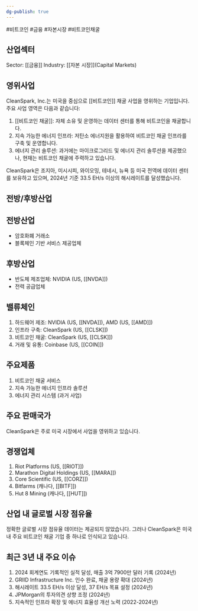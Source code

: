 ```yaml
---
dg-publish: true
---
```

#비트코인 #금융 #자본시장 #비트코인채굴

## 산업섹터

Sector: [[금융]]
Industry: [[자본 시장]](Capital Markets)

## 영위사업

CleanSpark, Inc.는 미국을 중심으로 [[비트코인]] 채굴 사업을 영위하는 기업입니다. 주요 사업 영역은 다음과 같습니다:

1. [[비트코인 채굴]]: 자체 소유 및 운영하는 데이터 센터를 통해 비트코인을 채굴합니다.
2. 지속 가능한 에너지 인프라: 저탄소 에너지원을 활용하여 비트코인 채굴 인프라를 구축 및 운영합니다.
3. 에너지 관리 솔루션: 과거에는 마이크로그리드 및 에너지 관리 솔루션을 제공했으나, 현재는 비트코인 채굴에 주력하고 있습니다.

CleanSpark은 조지아, 미시시피, 와이오밍, 테네시, 뉴욕 등 미국 전역에 데이터 센터를 보유하고 있으며, 2024년 기준 33.5 EH/s 이상의 해시레이트를 달성했습니다.

## 전방/후방산업

## 전방산업

- 암호화폐 거래소
- 블록체인 기반 서비스 제공업체

## 후방산업

- 반도체 제조업체: NVIDIA (US, [[NVDA]])
- 전력 공급업체

## 밸류체인

1. 하드웨어 제조: NVIDIA (US, [[NVDA]]), AMD (US, [[AMD]])
2. 인프라 구축: CleanSpark (US, [[CLSK]])
3. 비트코인 채굴: CleanSpark (US, [[CLSK]])
4. 거래 및 유통: Coinbase (US, [[COIN]])

## 주요제품

1. 비트코인 채굴 서비스
2. 지속 가능한 에너지 인프라 솔루션
3. 에너지 관리 시스템 (과거 사업)

## 주요 판매국가

CleanSpark은 주로 미국 시장에서 사업을 영위하고 있습니다.

## 경쟁업체

1. Riot Platforms (US, [[RIOT]])
2. Marathon Digital Holdings (US, [[MARA]])
3. Core Scientific (US, [[CORZ]])
4. Bitfarms (캐나다, [[BITF]])
5. Hut 8 Mining (캐나다, [[HUT]])

## 산업 내 글로벌 시장 점유율

정확한 글로벌 시장 점유율 데이터는 제공되지 않았습니다. 그러나 CleanSpark은 미국 내 주요 비트코인 채굴 기업 중 하나로 인식되고 있습니다.

## 최근 3년 내 주요 이슈

1. 2024 회계연도 기록적인 실적 달성, 매출 3억 7900만 달러 기록 (2024년)
2. GRIID Infrastructure Inc. 인수 완료, 채굴 용량 확대 (2024년)
3. 해시레이트 33.5 EH/s 이상 달성, 37 EH/s 목표 설정 (2024년)
4. JPMorgan의 투자의견 상향 조정 (2024년)
5. 지속적인 인프라 확장 및 에너지 효율성 개선 노력 (2022-2024년)